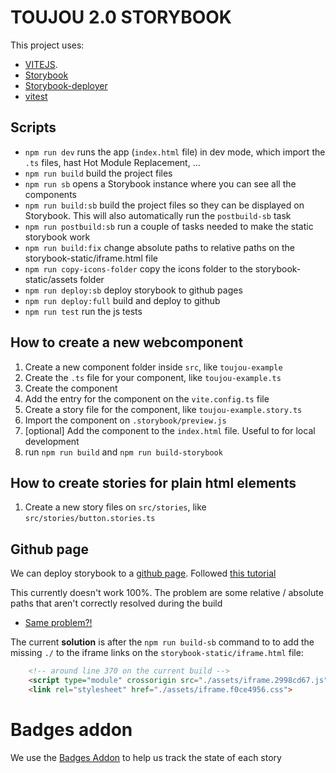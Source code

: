 # TOUJOU 2.0 STORYBOOK

This project uses:
- [VITEJS](https://vitejs.dev/).
- [Storybook](https://storybook.js.org/)
- [Storybook-deployer](https://github.com/storybookjs/storybook-deployer)
- [vitest](https://github.com/vitest-dev/vitest#readme)

## Scripts

- `npm run dev` runs the app (`index.html` file) in dev mode, which import the `.ts` files, hast Hot Module Replacement, ...
- `npm run build` build the project files
- `npm run sb` opens a Storybook instance where you can see all the components
- `npm run build:sb` build the project files so they can be displayed on Storybook. This will also automatically run the `postbuild-sb` task
- `npm run postbuild:sb` run a couple of tasks needed to make the static storybook work
- `npm run build:fix` change absolute paths to relative paths on the storybook-static/iframe.html file
- `npm run copy-icons-folder` copy the icons folder to the storybook-static/assets folder
- `npm run deploy:sb` deploy storybook to github pages
- `npm run deploy:full` build and deploy to github
- `npm run test` run the js tests

## How to create a new webcomponent
1. Create a new component folder inside `src`, like `toujou-example`
2. Create the `.ts` file for your component, like `toujou-example.ts`
3. Create the component
4. Add the entry for the component on the `vite.config.ts` file
5. Create a story file for the component, like `toujou-example.story.ts`
6. Import the component on `.storybook/preview.js`
7. [optional] Add the component to the `index.html` file. Useful to for local development
8. run `npm run build` and `npm run build-storybook`

## How to create stories for plain html elements
1. Create a new story files on `src/stories`, like `src/stories/button.stories.ts`

## Github page
We can deploy storybook to a [github page](https://toujou.github.io/toujou-v2-prototypes/). Followed [this tutorial](https://medium.com/swlh/how-to-deploy-storybook-to-github-pages-4894097d49ab)

This currently doesn't work 100%.
The problem are some relative / absolute paths that aren't correctly resolved during the build

- [Same problem?!](https://github.com/storybookjs/storybook/issues/11694)

The current **solution** is after the `npm run build-sb` command to to add the missing `./` to the iframe links on the `storybook-static/iframe.html` file:

```html
    <!-- around line 370 on the current build -->
    <script type="module" crossorigin src="./assets/iframe.2998cd67.js"></script>
    <link rel="stylesheet" href="./assets/iframe.f0ce4956.css">
```

# Badges addon
We use the [Badges Addon](https://storybook.js.org/addons/@geometricpanda/storybook-addon-badges) to help us track the state of each story